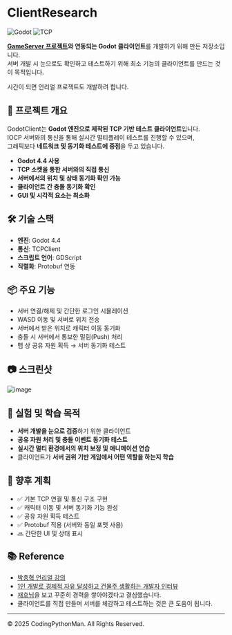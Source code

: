 # ClientResearch

![Godot](https://img.shields.io/badge/Godot-Client-lightblue.svg) ![TCP](https://img.shields.io/badge/Network-TCP-orange.svg)

**[GameServer 프로젝트](https://github.com/CodingPythonMan/GameServer)와 연동되는 Godot 클라이언트**를 개발하기 위해 만든 저장소입니다.  
서버 개발 시 눈으로도 확인하고 테스트하기 위해 최소 기능의 클라이언트를 만드는 것이 목적입니다.

시간이 되면 언리얼 프로젝트도 개발하려 합니다.

## 🧭 프로젝트 개요

GodotClient는 **Godot 엔진으로 제작된 TCP 기반 테스트 클라이언트**입니다.  
IOCP 서버와의 통신을 통해 실시간 멀티플레이 테스트를 진행할 수 있으며,  
그래픽보다 **네트워크 및 동기화 테스트에 중점**을 두고 있습니다.

- **Godot 4.4 사용**
- **TCP 소켓을 통한 서버와의 직접 통신**
- **서버에서의 위치 및 상태 동기화 확인 가능**
- **클라이언트 간 충돌 동기화 확인**
- **GUI 및 시각적 요소는 최소화**

## 🛠 기술 스택

- **엔진**: Godot 4.4
- **통신**: TCPClient
- **스크립트 언어**: GDScript
- **직렬화**: Protobuf 연동

## 📦 주요 기능

- 서버 연결/해제 및 간단한 로그인 시뮬레이션
- WASD 이동 및 서버로 위치 전송
- 서버에서 받은 위치로 캐릭터 이동 동기화
- 충돌 시 서버에서 통보한 밀림(Push) 처리
- 맵 상 공유 자원 획득 → 서버 동기화 테스트

## 📷 스크린샷

![image](https://github.com/user-attachments/assets/77ca64ba-6715-4492-85db-fd9277c0c453)

## 🧪 실험 및 학습 목적

- **서버 개발을 눈으로 검증**하기 위한 클라이언트
- **공유 자원 처리 및 충돌 이벤트 동기화 테스트**
- **실시간 멀티 환경에서의 위치 보정 및 애니메이션 연습**
- 클라이언트가 **서버 권위 기반 게임에서 어떤 역할을 하는지 학습**

## 🔮 향후 계획

- ✅ 기본 TCP 연결 및 통신 구조 구현
- ✅ 캐릭터 이동 및 서버 동기화 기능 완성
- ✅ 공유 자원 획득 테스트
- ✅ Protobuf 적용 (서버와 동일 포맷 사용)
- 🔜 간단한 UI 및 상태 표시

## 📚 Reference

- [박종혁 언리얼 강의](https://coloso.co.kr/products/gameproduct-parkjonghyuk)  
- [1인 개발로 경제적 자유 달성하고 건물주 생활하는 개발자 인터뷰](https://www.youtube.com/watch?v=L6TNhTNHRIA)  
- [재호님](https://www.linkedin.com/in/jehokim/)을 보고 꾸준히 경력을 쌓아야겠다고 결심했습니다.  
- 클라이언트를 직접 만들며 서버를 체감하고 테스트하는 것은 큰 도움이 됩니다.

---

© 2025 CodingPythonMan. All Rights Reserved.
